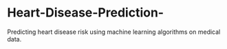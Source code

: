 # Heart-Disease-Prediction-
Predicting heart disease risk using machine learning algorithms on medical data.
